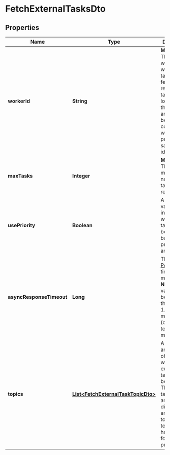 

# FetchExternalTasksDto


## Properties

Name | Type | Description | Notes
------------ | ------------- | ------------- | -------------
**workerId** | **String** | **Mandatory.** The id of the worker on which behalf tasks are fetched. The returned tasks are locked for that worker and can only be completed when providing the same worker id. | 
**maxTasks** | **Integer** | **Mandatory.** The maximum number of tasks to return. | 
**usePriority** | **Boolean** | A &#x60;boolean&#x60; value, which indicates whether the task should be fetched based on its priority or arbitrarily. |  [optional]
**asyncResponseTimeout** | **Long** | The [Long Polling](https://docs.camunda.org/manual/7.16/user-guide/process-engine/external-tasks/#long-polling-to-fetch-and-lock-external-tasks) timeout in milliseconds.  **Note:** The value cannot be set larger than 1.800.000 milliseconds (corresponds to 30 minutes). |  [optional]
**topics** | [**List&lt;FetchExternalTaskTopicDto&gt;**](FetchExternalTaskTopicDto.md) | A JSON array of topic objects for which external tasks should be fetched. The returned tasks may be arbitrarily distributed among these topics. Each topic object has the following properties: |  [optional]



